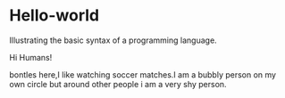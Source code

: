 # Hello-world
Illustrating the basic syntax of a programming language.

Hi Humans!

bontles here,I like watching soccer matches.I am a bubbly person on my own circle but around other people i am a very shy person.
